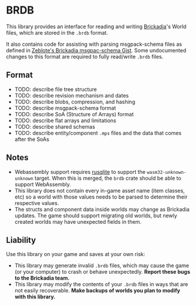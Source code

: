# BRDB

This library provides an interface for reading and writing [Brickadia](https://brickadia.com/)'s World files, which are stored in the `.brdb` format.

It also contains code for assisting with parsing msgpack-schema files as defined in [Zeblote's Brickadia msgpac-schema Gist](https://gist.github.com/Zeblote/053d54cc820df3bccad57df676202895). Some undocumented changes to this format are required to fully read/write `.brdb` files.

## Format

- TODO: describe file tree structure
- TODO: describe revision mechanism and dates
- TODO: describe blobs, compression, and hashing
- TODO: describe msgpack-schema format
- TODO: describe SoA (Structure of Arrays) format
- TODO: describe flat arrays and limitations
- TODO: describe shared schemas
- TODO: describe entity/component `.mps` files and the data that comes after the SoAs

## Notes

- Webassembly support requires [rusqlite](https://github.com/rusqlite/rusqlite/pull/1643) to support the `wasm32-unknown-unknown` target. When this is merged, the `brdb` crate should be able to support WebAssembly.
- This library does not contain every in-game asset name (item classes, etc) so a world with those values needs to be parsed to determine their respective values.
- The structs and component data inside worlds may change as Brickadia updates. The game should support migrating old worlds, but newly created worlds may have unexpected fields in them.

## Liability

Use this library on your game and saves at your own risk:

- This library may generate invalid `.brdb` files, which may cause the game (or your computer) to crash or behave unexpectedly. **Report these bugs to the Brickadia team.**
- This library may modify the contents of your `.brdb` files in ways that are not easily recoverable. **Make backups of worlds you plan to modify with this library.**